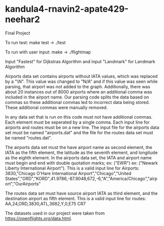 # kandula4-rnavin2-apate429-neehar2

Final Project

To run test: make test -> ./test

To run with user input: make -> ./flightmap

Input "Fastest" for Dijkstras Algorithm and input "Landmark" for Landmark Algorithm

Airports data set contains airports without IATA values,
which was replaced by a "\N". This value was changed to
"N/A" and if this value was seen while parsing, that
airport was not added to the graph. Additionally, there was
about 20 instances out of 8000 airports where an additional
comma was included in the airport name. Our parsing
code splits the data based on commas so these additional
commas led to incorrect data being stored. These additional
commas were manually removed. 

In any data set that is run on this code must not have additional commas. Each element must
be seperated by a single comma. Each input line for airports and routes must be on a new line.
The input file for the airports data set must be named "airports.dat" and the file for the routes data set must be named "routes.dat".

The airports data set must the have airport name as second element, 
the IATA as the fifth element, the latitude as the seventh element, 
and longitude as the eighth element. In the airports data set, the IATA and
airport name must begin and end with double quotation marks; 
ex: ("EWR")
ex: ("Newark Liberty International Airport"). This is a valid input line for Airports:
3830,"Chicago O'Hare International Airport","Chicago","United States","ORD","KORD",41.9786,-87.9048,672,-6,"A","America/Chicago","airport","OurAirports"

The routes data set must have source airport IATA as third element,
and the destination airport as fifth element.
This is a valid input line for routes:
AA,24,ORD,3830,ATL,3682,Y,0,E75 CR7

The datasets used in our project were taken from https://openflights.org/data.html. 